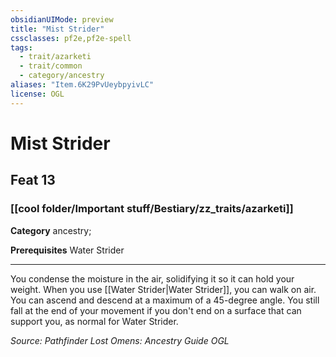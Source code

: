 ```yaml
---
obsidianUIMode: preview
title: "Mist Strider"
cssclasses: pf2e,pf2e-spell
tags:
  - trait/azarketi
  - trait/common
  - category/ancestry
aliases: "Item.6K29PvUeybpyivLC"
license: OGL
---
```

# Mist Strider
## Feat 13
### [[cool folder/Important stuff/Bestiary/zz_traits/azarketi]]

**Category** ancestry; 



**Prerequisites** Water Strider
* * *
You condense the moisture in the air, solidifying it so it can hold your weight. When you use [[Water Strider|Water Strider]], you can walk on air. You can ascend and descend at a maximum of a 45-degree angle. You still fall at the end of your movement if you don't end on a surface that can support you, as normal for Water Strider.

*Source: Pathfinder Lost Omens: Ancestry Guide*
*OGL*